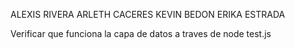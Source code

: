 ALEXIS RIVERA
ARLETH CACERES
KEVIN BEDON
ERIKA ESTRADA

Verificar que funciona la capa de datos a traves de 
node test.js
